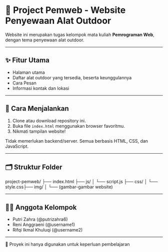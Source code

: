 # 🌿 Project Pemweb - Website Penyewaan Alat Outdoor

Website ini merupakan tugas kelompok mata kuliah **Pemrograman Web**, dengan tema penyewaan alat outdoor. 

---

## ✨ Fitur Utama

- Halaman utama 
- Daftar alat outdoor yang tersedia, beserta keunggulannya
- Cara Pesan
- Informasi kontak dan lokasi

---

## 🚀 Cara Menjalankan

1. Clone atau download repository ini.
2. Buka file `index.html` menggunakan browser favoritmu.
3. Nikmati tampilan website!

Tidak memerlukan backend/server. Semua berbasis HTML, CSS, dan JavaScript.

---

## 🗂️ Struktur Folder
project-pemweb/ ├── index.html ├── js/ │ └── script.js ├── css/ │ └── style.css├── img/ │ └── (gambar-gambar website)

---

## 👨‍💻 Anggota Kelompok

- Putri Zahra (@putrizahra6)
- Reni Anggraeni (@username1)
- Rifqi Ikmal Khuluqi (@username2)

---

📄
Proyek ini hanya digunakan untuk keperluan pembelajaran
